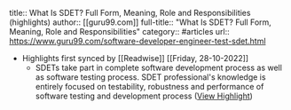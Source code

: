 title:: What Is SDET? Full Form, Meaning, Role and Responsibilities (highlights)
author:: [[guru99.com]]
full-title:: "What Is SDET? Full Form, Meaning, Role and Responsibilities"
category:: #articles
url:: https://www.guru99.com/software-developer-engineer-test-sdet.html

- Highlights first synced by [[Readwise]] [[Friday, 28-10-2022]]
	- SDETs take part in complete software development process as well as software testing process. SDET professional's knowledge is entirely focused on testability, robustness and performance of software testing and development process ([View Highlight](https://instapaper.com/read/1367799509/14796365))